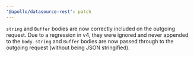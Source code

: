 ```yaml
---
'@apollo/datasource-rest': patch
---
```


`string` and `Buffer` bodies are now correctly included on the outgoing request.
Due to a regression in v4, they were ignored and never appended to the `body`.
`string` and `Buffer` bodies are now passed through to the outgoing request
(without being JSON stringified).

